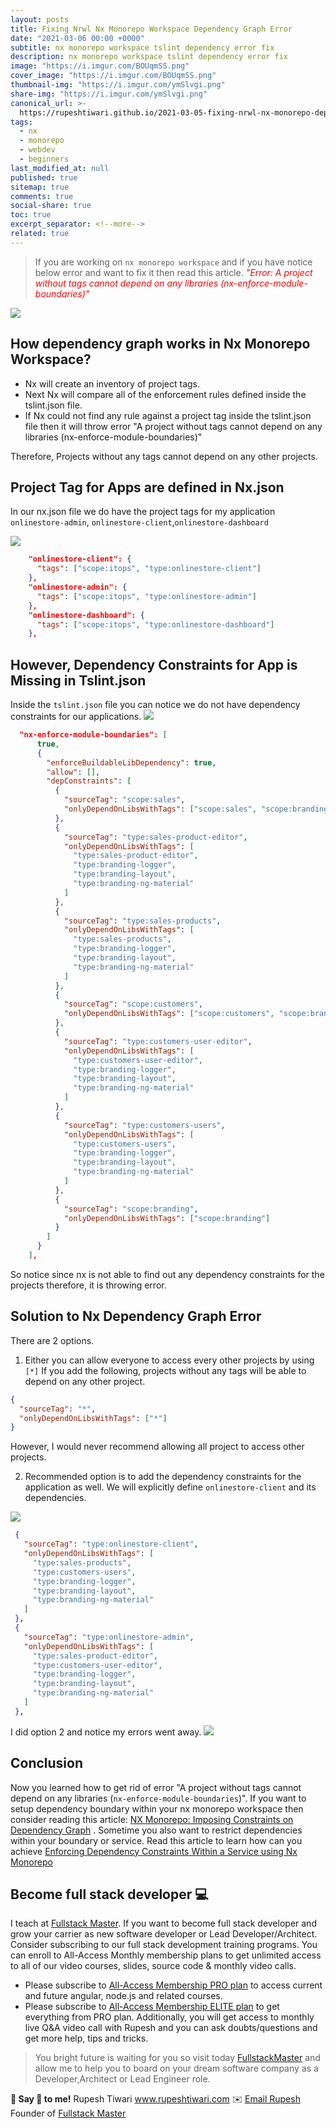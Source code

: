 ```yaml
---
layout: posts
title: Fixing Nrwl Nx Monorepo Workspace Dependency Graph Error
date: "2021-03-06 00:00 +0000"
subtitle: nx monorepo workspace tslint dependency error fix
description: nx monorepo workspace tslint dependency error fix
image: "https://i.imgur.com/BOUqmSS.png"
cover_image: "https://i.imgur.com/BOUqmSS.png"
thumbnail-img: "https://i.imgur.com/ymSlvgi.png"
share-img: "https://i.imgur.com/ymSlvgi.png"
canonical_url: >-
  https://rupeshtiwari.github.io/2021-03-05-fixing-nrwl-nx-monorepo-dependency-graph-error/
tags:
  - nx
  - monorepo
  - webdev
  - beginners
last_modified_at: null
published: true
sitemap: true
comments: true
social-share: true
toc: true
excerpt_separator: <!--more-->
related: true
---
```


> If you are working on `nx monorepo workspace` and if you have notice below
> error and want to fix it then read this article.
> <span style="color:red;">_"Error: A project without tags cannot depend on any
> libraries (nx-enforce-module-boundaries)"_</span>

![](https://i.imgur.com/beHSv09.png)

## How dependency graph works in Nx Monorepo Workspace?

- Nx will create an inventory of project tags.
- Next Nx will compare all of the enforcement rules defined inside the
  tslint.json file.
- If Nx could not find any rule against a project tag inside the tslint.json
  file then it will throw error "A project without tags cannot depend on any
  libraries (nx-enforce-module-boundaries)"

Therefore, Projects without any tags cannot depend on any other projects.

## Project Tag for Apps are defined in Nx.json

In our nx.json file we do have the project tags for my application
`onlinestore-admin`, `onlinestore-client`,`onlinestore-dashboard`

![](https://i.imgur.com/EaXyAVW.png)

```json
    "onlinestore-client": {
      "tags": ["scope:itops", "type:onlinestore-client"]
    },
    "onlinestore-admin": {
      "tags": ["scope:itops", "type:onlinestore-admin"]
    },
    "onlinestore-dashboard": {
      "tags": ["scope:itops", "type:onlinestore-dashboard"]
    },
```

## However, Dependency Constraints for App is Missing in Tslint.json

Inside the `tslint.json` file you can notice we do not have dependency
constraints for our applications. ![](https://i.imgur.com/6gveNgH.png)

```json
  "nx-enforce-module-boundaries": [
      true,
      {
        "enforceBuildableLibDependency": true,
        "allow": [],
        "depConstraints": [
          {
            "sourceTag": "scope:sales",
            "onlyDependOnLibsWithTags": ["scope:sales", "scope:branding"]
          },
          {
            "sourceTag": "type:sales-product-editor",
            "onlyDependOnLibsWithTags": [
              "type:sales-product-editor",
              "type:branding-logger",
              "type:branding-layout",
              "type:branding-ng-material"
            ]
          },
          {
            "sourceTag": "type:sales-products",
            "onlyDependOnLibsWithTags": [
              "type:sales-products",
              "type:branding-logger",
              "type:branding-layout",
              "type:branding-ng-material"
            ]
          },
          {
            "sourceTag": "scope:customers",
            "onlyDependOnLibsWithTags": ["scope:customers", "scope:branding"]
          },
          {
            "sourceTag": "type:customers-user-editor",
            "onlyDependOnLibsWithTags": [
              "type:customers-user-editor",
              "type:branding-logger",
              "type:branding-layout",
              "type:branding-ng-material"
            ]
          },
          {
            "sourceTag": "type:customers-users",
            "onlyDependOnLibsWithTags": [
              "type:customers-users",
              "type:branding-logger",
              "type:branding-layout",
              "type:branding-ng-material"
            ]
          },
          {
            "sourceTag": "scope:branding",
            "onlyDependOnLibsWithTags": ["scope:branding"]
          }
        ]
      }
    ],
```

So notice since nx is not able to find out any dependency constraints for the
projects therefore, it is throwing error.

## Solution to Nx Dependency Graph Error

There are 2 options.

1. Either you can allow everyone to access every other projects by using `[*]`
   If you add the following, projects without any tags will be able to depend on
   any other project.

```json
{
  "sourceTag": "*",
  "onlyDependOnLibsWithTags": ["*"]
}
```

However, I would never recommend allowing all project to access other projects.

2. Recommended option is to add the dependency constraints for the application
   as well. We will explicitly define `onlinestore-client` and its dependencies.

![](https://i.imgur.com/Asl9W4z.png)

```json
 {
   "sourceTag": "type:onlinestore-client",
   "onlyDependOnLibsWithTags": [
     "type:sales-products",
     "type:customers-users",
     "type:branding-logger",
     "type:branding-layout",
     "type:branding-ng-material"
   ]
 },
 {
   "sourceTag": "type:onlinestore-admin",
   "onlyDependOnLibsWithTags": [
     "type:sales-product-editor",
     "type:customers-user-editor",
     "type:branding-logger",
     "type:branding-layout",
     "type:branding-ng-material"
   ]
 },

```

I did option 2 and notice my errors went away.
![](https://i.imgur.com/OaPHQyy.png)

## Conclusion

Now you learned how to get rid of error "A project without tags cannot depend on
any libraries (`nx-enforce-module-boundaries`)". If you want to setup dependency
boundary within your nx monorepo workspace then consider reading this article:
[NX Monorepo: Imposing Constraints on Dependency Graph](https://fullstackmaster.net/detail/blog/9)
. Sometime you also want to restrict dependencies within your boundary or
service. Read this article to learn how can you achieve
[Enforcing Dependency Constraints Within a Service using Nx Monorepo](https://fullstackmaster.net/detail/blog/10)

## Become full stack developer 💻

I teach at [Fullstack Master](https://www.fullstackmaster.net). If you want to
become full stack developer and grow your carrier as new software developer or
Lead Developer/Architect. Consider subscribing to our full stack development
training programs. You can enroll to All-Access Monthly membership plans to get
unlimited access to all of our video courses, slides, source code & monthly
video calls.

- Please subscribe to
  [All-Access Membership PRO plan](https://www.fullstackmaster.net/pro) to
  access current and future angular, node.js and related courses.
- Please subscribe to
  [All-Access Membership ELITE plan](https://www.fullstackmaster.net/elite) to
  get everything from PRO plan. Additionally, you will get access to monthly
  live Q&A video call with Rupesh and you can ask doubts/questions and get more
  help, tips and tricks.

> You bright future is waiting for you so visit today
> [FullstackMaster](www.fullstackmaster.net) and allow me to help you to board
> on your dream software company as a Developer,Architect or Lead Engineer role.

**💖 Say 👋 to me!** Rupesh Tiwari <a href="https://www.rupeshtiwari.com">
www.rupeshtiwari.com</a> ✉️
<a href="mailto:fullstackmaster1@gmail.com?subject=Hi"> Email Rupesh</a> Founder
of <a href="https://www.fullstackmaster.net"> Fullstack Master</a>
